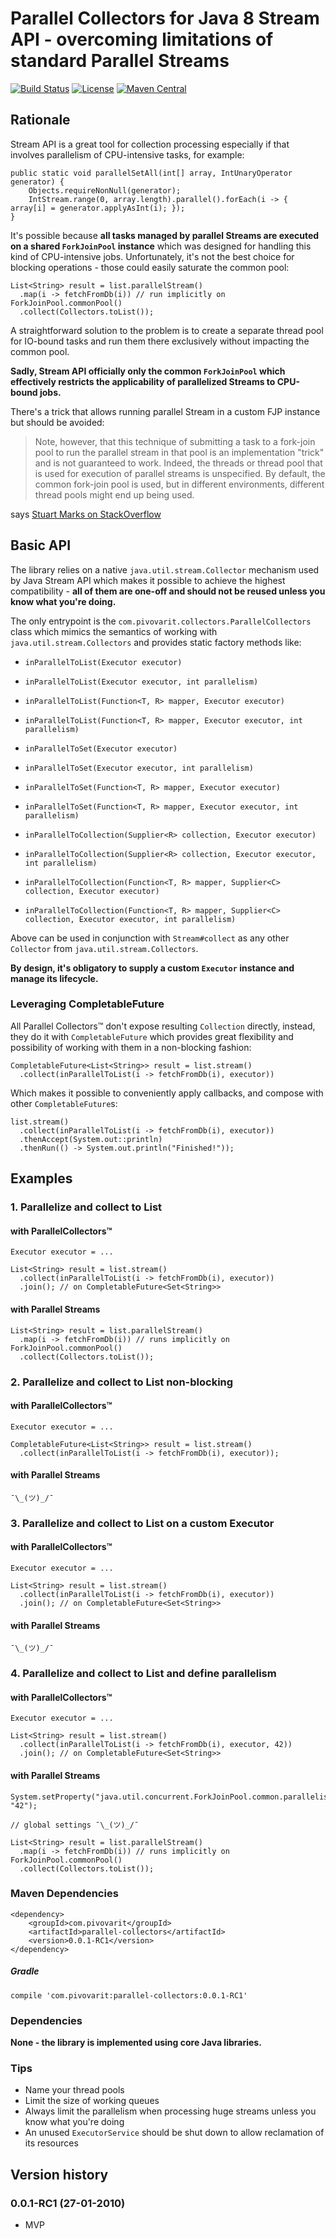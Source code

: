 # Parallel Collectors for Java 8 Stream API - overcoming limitations of standard Parallel Streams

[![Build Status](https://travis-ci.org/pivovarit/parallel-collectors.svg?branch=master)](https://travis-ci.org/pivovarit/parallel-collectors)
[![License](http://img.shields.io/:license-apache-blue.svg)](http://www.apache.org/licenses/LICENSE-2.0.html)
[![Maven Central](https://maven-badges.herokuapp.com/maven-central/com.pivovarit/parallel-collectors/badge.svg)](https://maven-badges.herokuapp.com/maven-central/com.pivovarit/parallel-collectors)

## Rationale

Stream API is a great tool for collection processing especially if that involves parallelism of CPU-intensive tasks, for example:

    public static void parallelSetAll(int[] array, IntUnaryOperator generator) {
        Objects.requireNonNull(generator);
        IntStream.range(0, array.length).parallel().forEach(i -> { array[i] = generator.applyAsInt(i); });
    }
    
It's possible because **all tasks managed by parallel Streams are executed on a shared `ForkJoinPool` instance** which was designed for handling this kind of CPU-intensive jobs.
Unfortunately, it's not the best choice for blocking operations - those could easily saturate the common pool:

    List<String> result = list.parallelStream()
      .map(i -> fetchFromDb(i)) // run implicitly on ForkJoinPool.commonPool()
      .collect(Collectors.toList());

A straightforward solution to the problem is to create a separate thread pool for IO-bound tasks and run them there exclusively without impacting the common pool.

**Sadly, Stream API officially only the common `ForkJoinPool` which effectively restricts the applicability of parallelized Streams to CPU-bound jobs.**

There's a trick that allows running parallel Stream in a custom FJP instance but should be avoided:

> Note, however, that this technique of submitting a task to a fork-join pool to run the parallel stream in that pool is an implementation "trick" and is not guaranteed to work. Indeed, the threads or thread pool that is used for execution of parallel streams is unspecified. By default, the common fork-join pool is used, but in different environments, different thread pools might end up being used. 

says [Stuart Marks on StackOverflow](https://stackoverflow.com/questions/28985704/parallel-stream-from-a-hashset-doesnt-run-in-parallel/29272776#29272776)

## Basic API

The library relies on a native `java.util.stream.Collector` mechanism used by Java Stream API which makes it possible to achieve the highest compatibility - **all of them are one-off and should not be reused unless you know what you're doing.**

The only entrypoint is the `com.pivovarit.collectors.ParallelCollectors` class which mimics the semantics of working with `java.util.stream.Collectors` 
and provides static factory methods like:

- `inParallelToList(Executor executor)`
- `inParallelToList(Executor executor, int parallelism)`


- `inParallelToList(Function<T, R> mapper, Executor executor)`
- `inParallelToList(Function<T, R> mapper, Executor executor, int parallelism)`


- `inParallelToSet(Executor executor)`
- `inParallelToSet(Executor executor, int parallelism)`


- `inParallelToSet(Function<T, R> mapper, Executor executor)`
- `inParallelToSet(Function<T, R> mapper, Executor executor, int parallelism)`


- `inParallelToCollection(Supplier<R> collection, Executor executor)`
- `inParallelToCollection(Supplier<R> collection, Executor executor, int parallelism)`


- `inParallelToCollection(Function<T, R> mapper, Supplier<C> collection, Executor executor)`
- `inParallelToCollection(Function<T, R> mapper, Supplier<C> collection, Executor executor, int parallelism)`

Above can be used in conjunction with `Stream#collect` as any other `Collector` from `java.util.stream.Collectors`.
 
**By design, it's obligatory to supply a custom `Executor` instance and manage its lifecycle.**

### Leveraging CompletableFuture

All Parallel Collectors™ don't expose resulting `Collection` directly, instead, they do it with `CompletableFuture` which provides great flexibility and possibility of working with them in a non-blocking fashion:

    CompletableFuture<List<String>> result = list.stream()
      .collect(inParallelToList(i -> fetchFromDb(i), executor))

Which makes it possible to conveniently apply callbacks, and compose with other `CompletableFuture`s:

    list.stream()
      .collect(inParallelToList(i -> fetchFromDb(i), executor))
      .thenAccept(System.out::println)
      .thenRun(() -> System.out.println("Finished!"));
      
## Examples

### 1. Parallelize and collect to List

#### with ParallelCollectors™

    Executor executor = ...

    List<String> result = list.stream()
      .collect(inParallelToList(i -> fetchFromDb(i), executor))
      .join(); // on CompletableFuture<Set<String>>

#### with Parallel Streams
    List<String> result = list.parallelStream()
      .map(i -> fetchFromDb(i)) // runs implicitly on ForkJoinPool.commonPool()
      .collect(Collectors.toList());
      
### 2. Parallelize and collect to List non-blocking

#### with ParallelCollectors™

    Executor executor = ...

    CompletableFuture<List<String>> result = list.stream()
      .collect(inParallelToList(i -> fetchFromDb(i), executor));
    
#### with Parallel Streams
    ¯\_(ツ)_/¯
      
### 3. Parallelize and collect to List on a custom Executor

#### with ParallelCollectors™

    Executor executor = ...

    List<String> result = list.stream()
      .collect(inParallelToList(i -> fetchFromDb(i), executor))
      .join(); // on CompletableFuture<Set<String>>
    
#### with Parallel Streams
    ¯\_(ツ)_/¯

### 4. Parallelize and collect to List and define parallelism

#### with ParallelCollectors™

    Executor executor = ...

    List<String> result = list.stream()
      .collect(inParallelToList(i -> fetchFromDb(i), executor, 42))
      .join(); // on CompletableFuture<Set<String>>
    
#### with Parallel Streams
    System.setProperty("java.util.concurrent.ForkJoinPool.common.parallelism", "42"); 
    
    // global settings ¯\_(ツ)_/¯
    
    List<String> result = list.parallelStream()
      .map(i -> fetchFromDb(i)) // runs implicitly on ForkJoinPool.commonPool()
      .collect(Collectors.toList());
   
### Maven Dependencies

    <dependency>
        <groupId>com.pivovarit</groupId>
        <artifactId>parallel-collectors</artifactId>
        <version>0.0.1-RC1</version>
    </dependency>


##### Gradle

    compile 'com.pivovarit:parallel-collectors:0.0.1-RC1'

### Dependencies

**None - the library is implemented using core Java libraries.**

### Tips

- Name your thread pools
- Limit the size of working queues
- Always limit the parallelism when processing huge streams unless you know what you're doing
- An unused `ExecutorService` should be shut down to allow reclamation of its resources

## Version history

### 0.0.1-RC1 (27-01-2010)

* MVP

